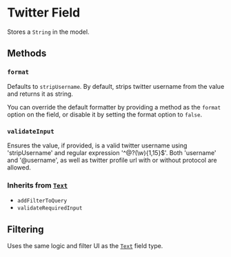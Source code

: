 # Twitter Field

Stores a `String` in the model.

## Methods

### `format`

Defaults to `stripUsername`. By default, strips twitter username from the value and returns it as string.

You can override the default formatter by providing a method as the `format` option on the field, or disable it by setting the format option to `false`.

### `validateInput`

Ensures the value, if provided, is a valid twitter username using 'stripUsername' and regular expression '^@?(\w){1,15}$'.
Both 'username' and '@username', as well as twitter profile url with or without protocol are allowed.

### Inherits from [`Text`](../text)

* `addFilterToQuery`
* `validateRequiredInput`

## Filtering

Uses the same logic and filter UI as the [`Text`](../text) field type.

